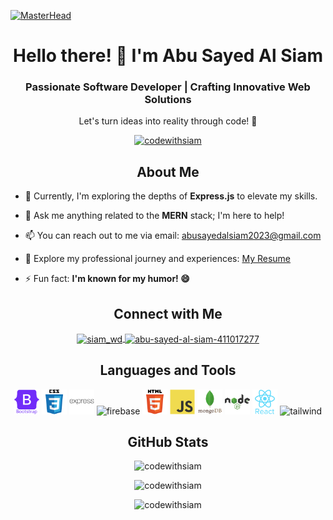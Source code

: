 [![MasterHead](https://media.licdn.com/dms/image/D5616AQEVPVB0zaZTGw/profile-displaybackgroundimage-shrink_350_1400/0/1685274656366?e=1723680000&v=beta&t=sH8lWLJ6MI3rGxQYJP_XTNUQpD9abbjiHFdTbDI2Qnc)](https://github.com/abuSayedAlSiam)


<h1 align="center">Hello there! 👋 I'm Abu Sayed Al Siam</h1>
<h3 align="center">Passionate Software Developer | Crafting Innovative Web Solutions</h3>



<p align="center">Let's turn ideas into reality through code! 🚀</p>

<p align="center">
  <a href="https://komarev.com/ghpvc/?username=codewithsiam&label=Profile%20views&color=ff69b4&style=flat" target="_blank">
    <img src="https://komarev.com/ghpvc/?username=codewithsiam&label=Profile%20views&color=ff69b4&style=flat" alt="codewithsiam" />
  </a>
</p>

<h2 align="center">About Me</h2>

- 🌱 Currently, I'm exploring the depths of **Express.js** to elevate my skills.

- 💬 Ask me anything related to the **MERN** stack; I'm here to help!

- 📫 You can reach out to me via email: [abusayedalsiam2023@gmail.com](mailto:abusayedalsiam2023@gmail.com)

- 📄 Explore my professional journey and experiences: [My Resume](https://drive.google.com/file/d/1kkIrmG1QgxAGCpMV4bVsK9pWIoRl675d/view)

- ⚡ Fun fact: **I'm known for my humor! 😄**

<h2 align="center">Connect with Me</h2>

<p align="center">
  <a href="https://twitter.com/siam_wd" target="_blank">
    <img align="center" src="https://raw.githubusercontent.com/rahuldkjain/github-profile-readme-generator/master/src/images/icons/Social/twitter.svg" alt="siam_wd" height="40" width="40" />
  </a>
  <a href="https://linkedin.com/in/abu-sayed-al-siam-411017277" target="_blank">
    <img align="center" src="https://raw.githubusercontent.com/rahuldkjain/github-profile-readme-generator/master/src/images/icons/Social/linked-in-alt.svg" alt="abu-sayed-al-siam-411017277" height="40" width="40" />
  </a>
</p>

<h2 align="center">Languages and Tools</h2>

<p align="center">
  <img src="https://raw.githubusercontent.com/devicons/devicon/master/icons/bootstrap/bootstrap-plain-wordmark.svg" alt="bootstrap" width="40" height="40" />
  <img src="https://raw.githubusercontent.com/devicons/devicon/master/icons/css3/css3-original-wordmark.svg" alt="css3" width="40" height="40" />
  <img src="https://raw.githubusercontent.com/devicons/devicon/master/icons/express/express-original-wordmark.svg" alt="express" width="40" height="40" />
  <img src="https://www.vectorlogo.zone/logos/firebase/firebase-icon.svg" alt="firebase" width="40" height="40" />
  <img src="https://raw.githubusercontent.com/devicons/devicon/master/icons/html5/html5-original-wordmark.svg" alt="html5" width="40" height="40" />
  <img src="https://raw.githubusercontent.com/devicons/devicon/master/icons/javascript/javascript-original.svg" alt="javascript" width="40" height="40" />
  <img src="https://raw.githubusercontent.com/devicons/devicon/master/icons/mongodb/mongodb-original-wordmark.svg" alt="mongodb" width="40" height="40" />
  <img src="https://raw.githubusercontent.com/devicons/devicon/master/icons/nodejs/nodejs-original-wordmark.svg" alt="nodejs" width="40" height="40" />
  <img src="https://raw.githubusercontent.com/devicons/devicon/master/icons/react/react-original-wordmark.svg" alt="react" width="40" height="40" />
  <img src="https://www.vectorlogo.zone/logos/tailwindcss/tailwindcss-icon.svg" alt="tailwind" width="40" height="40" />
</p>

<h2 align="center">GitHub Stats</h2>

<p align="center">
  <img src="https://github-readme-stats.vercel.app/api/top-langs?username=codewithsiam&show_icons=true&locale=en&layout=compact&theme=radical" alt="codewithsiam" />
</p>

<p align="center">
  <img src="https://github-readme-stats.vercel.app/api?username=codewithsiam&show_icons=true&locale=en&theme=radical" alt="codewithsiam" />
</p>

<p align="center">
  <img src="https://github-readme-streak-stats.herokuapp.com/?user=codewithsiam&theme=radical" alt="codewithsiam" />
</p>
